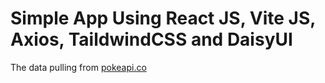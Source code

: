 # Simple App Using React JS, Vite JS, Axios, TaildwindCSS and DaisyUI
The data pulling from [pokeapi.co](https://pokeapi.co/)
